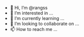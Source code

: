 - 👋 Hi, I’m @rangss
- 👀 I’m interested in ...
- 🌱 I’m currently learning ...
- 💞️ I’m looking to collaborate on ...
- 📫 How to reach me ...

<!---
rangss/rangss is a ✨ special ✨ repository because its `README.md` (this file) appears on your GitHub profile.
You can click the Preview link to take a look at your changes.
--->
